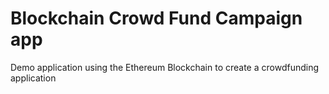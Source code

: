 # Blockchain Crowd Fund Campaign app

Demo application using the Ethereum Blockchain to create a crowdfunding application
